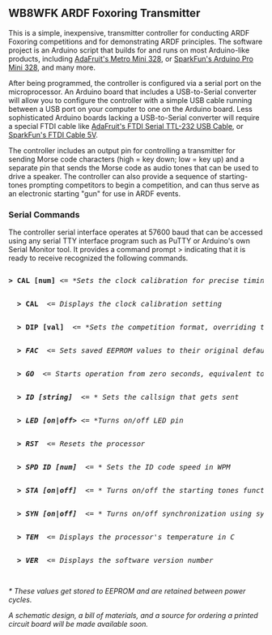 <h2>WB8WFK ARDF Foxoring Transmitter</h2>
<p>This is a simple, inexpensive, transmitter controller for conducting ARDF Foxoring competitions and for demonstrating ARDF principles. The software project is an Arduino script that builds for and runs on most Arduino-like products, including <a href="https://www.adafruit.com/product/2590">AdaFruit's Metro Mini 328</a>, or <a href="https://www.sparkfun.com/products/11113">SparkFun's Arduino Pro Mini 328</a>, and many more.</p>

<p>After being programmed, the controller is configured via a serial port on the microprocessor. An Arduino board that includes a USB-to-Serial converter will allow you to configure the controller with a simple USB cable running between a USB port on your computer to one on the Arduino board. Less sophisticated Arduino boards lacking a USB-to-Serial converter will require a special FTDI cable like <a href="https://www.adafruit.com/product/70">AdaFruit's FTDI Serial TTL-232 USB Cable</a>, or <a href="https://www.sparkfun.com/products/9718">SparkFun's FTDI Cable 5V</a>.</p>

<p>The controller includes an output pin for controlling a transmitter for sending Morse code characters (high = key down; low = key up) and a separate pin that sends the Morse code as audio tones that can be used to drive a speaker. The controller can also provide a sequence of starting-tones prompting competitors to begin a competition, and can thus serve as an electronic starting "gun" for use in ARDF events.</p>

<h3>Serial Commands</h3>
<p>The controller serial interface operates at 57600 baud that can be accessed using any serial TTY interface program such as PuTTY or Arduino's own Serial Monitor tool. It provides a command prompt > indicating that it is ready to receive recognized the following commands.<p>

<pre><p><b>> CAL [num]</b> <= <i>*Sets the clock calibration for precise timing</i><br>
<p>  <b>> CAL</b>  <= <i>Displays the clock calibration setting</i><br>
<p>  <b>> DIP [val]</b>  <= <i>*Sets the competition format, overriding the DIP switch settings<br>
<p>  <b>> FAC</b>  <= <i>Sets saved EEPROM values to their original defaults</i><br>
<p>  <b>> GO</b>  <= <i>Starts operation from zero seconds, equivalent to pressing the synch button</i><br>
<p>  <b>> ID [string]</b>  <= <i>* Sets the callsign that gets sent</i><br>
<p>  <b>> LED [on|off></b> <= <i>*Turns on/off LED pin</i><br>
<p>  <b>> RST</b>  <= <i>Resets the processor</i><br>
<p>  <b>> SPD ID [num]</b>  <= <i>* Sets the ID code speed in WPM<br>
<p>  <b>> STA [on|off]</b>  <= <i>* Turns on/off the starting tones function</i><br>
<p>  <b>> SYN [on|off]</b>  <= <i>* Turns on/off synchronization using sync button or "GO" command</i>><br>
<p>  <b>> TEM</b>  <= <i>Displays the processor's temperature in C</i><br>
<p>  <b>> VER</b>  <= <i>Displays the software version number</i><br>
<p/></pre>
  
  <p>* These values get stored to EEPROM and are retained between power cycles. </p>

<p>A schematic design, a bill of materials, and a source for ordering a printed circuit board will be made available soon.</p>

